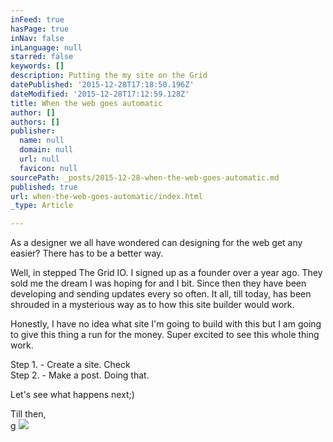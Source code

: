 ```yaml
---
inFeed: true
hasPage: true
inNav: false
inLanguage: null
starred: false
keywords: []
description: Putting the my site on the Grid
datePublished: '2015-12-28T17:18:50.196Z'
dateModified: '2015-12-28T17:12:59.128Z'
title: When the web goes automatic
author: []
authors: []
publisher:
  name: null
  domain: null
  url: null
  favicon: null
sourcePath: _posts/2015-12-28-when-the-web-goes-automatic.md
published: true
url: when-the-web-goes-automatic/index.html
_type: Article

---
```

As a designer we all have wondered can designing for the web get any easier? There has to be a better way.

Well, in stepped The Grid IO. I signed up as a founder over a year ago. They sold me the dream I was hoping for and I bit. Since then they have been developing and sending updates every so often. It all, till today, has been shrouded in a mysterious way as to how this site builder would work. 

Honestly, I have no idea what site I'm going to build with this but I am going to give this thing a run for the money. Super excited to see this whole thing work.

Step 1\. - Create a site. Check  
Step 2\. - Make a post. Doing that.

Let's see what happens next;)

Till then,  
g
![](https://the-grid-user-content.s3-us-west-2.amazonaws.com/d83ff1db-17b1-4b1b-bc99-c40defa77e69.jpg)